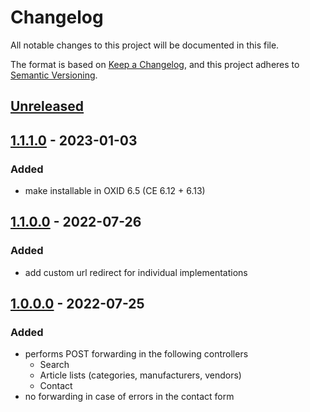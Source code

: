 # Changelog
All notable changes to this project will be documented in this file.

The format is based on [Keep a Changelog](https://keepachangelog.com/en/1.0.0/),
and this project adheres to [Semantic Versioning](https://semver.org/spec/v2.0.0.html).

## [Unreleased](https://git.d3data.de/D3Public/PRGredirect/compare/1.1.1.0...rel_1.x)

## [1.1.1.0](https://git.d3data.de/D3Public/PRGredirect/compare/1.1.0.0...1.1.1.0) - 2023-01-03
### Added
- make installable in OXID 6.5 (CE 6.12 + 6.13)

## [1.1.0.0](https://git.d3data.de/D3Public/PRGredirect/compare/1.0.0.0...1.1.0.0) - 2022-07-26
### Added
- add custom url redirect for individual implementations

## [1.0.0.0](https://git.d3data.de/D3Public/PRGredirect/releases/tag/1.0.0.0) - 2022-07-25
### Added
- performs POST forwarding in the following controllers
  - Search
  - Article lists (categories, manufacturers, vendors)
  - Contact
- no forwarding in case of errors in the contact form